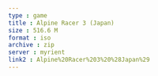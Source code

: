 ```yaml
---
type : game
title : Alpine Racer 3 (Japan)
size : 516.6 M
format : iso
archive : zip
server : myrient
link2 : Alpine%20Racer%203%20%28Japan%29
---
```

